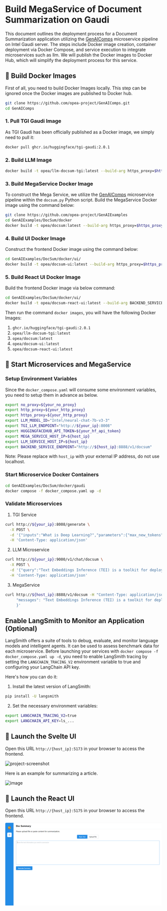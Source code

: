 # Build MegaService of Document Summarization on Gaudi

This document outlines the deployment process for a Document Summarization application utilizing the [GenAIComps](https://github.com/opea-project/GenAIComps.git) microservice pipeline on Intel Gaudi server. The steps include Docker image creation, container deployment via Docker Compose, and service execution to integrate microservices such as llm. We will publish the Docker images to Docker Hub, which will simplify the deployment process for this service.

## 🚀 Build Docker Images

First of all, you need to build Docker Images locally. This step can be ignored once the Docker images are published to Docker hub.

```bash
git clone https://github.com/opea-project/GenAIComps.git
cd GenAIComps
```

### 1. Pull TGI Gaudi Image

As TGI Gaudi has been officially published as a Docker image, we simply need to pull it:

```bash
docker pull ghcr.io/huggingface/tgi-gaudi:2.0.1
```

### 2. Build LLM Image

```bash
docker build -t opea/llm-docsum-tgi:latest --build-arg https_proxy=$https_proxy --build-arg http_proxy=$http_proxy -f comps/llms/summarization/tgi/Dockerfile .
```

### 3. Build MegaService Docker Image

To construct the Mega Service, we utilize the [GenAIComps](https://github.com/opea-project/GenAIComps.git) microservice pipeline within the `docsum.py` Python script. Build the MegaService Docker image using the command below:

```bash
git clone https://github.com/opea-project/GenAIExamples
cd GenAIExamples/DocSum/docker
docker build -t opea/docsum:latest --build-arg https_proxy=$https_proxy --build-arg http_proxy=$http_proxy -f Dockerfile .
```

### 4. Build UI Docker Image

Construct the frontend Docker image using the command below:

```bash
cd GenAIExamples/DocSum/docker/ui/
docker build -t opea/docsum-ui:latest --build-arg https_proxy=$https_proxy --build-arg http_proxy=$http_proxy -f ./docker/Dockerfile .
```

### 5. Build React UI Docker Image

Build the frontend Docker image via below command:

```bash
cd GenAIExamples/DocSum/docker/ui/
docker build -t opea/docsum-react-ui:latest --build-arg BACKEND_SERVICE_ENDPOINT=$BACKEND_SERVICE_ENDPOINT -f ./docker/Dockerfile.react .
```

Then run the command `docker images`, you will have the following Docker Images:

1. `ghcr.io/huggingface/tgi-gaudi:2.0.1`
2. `opea/llm-docsum-tgi:latest`
3. `opea/docsum:latest`
4. `opea/docsum-ui:latest`
5. `opea/docsum-react-ui:latest`

## 🚀 Start Microservices and MegaService

### Setup Environment Variables

Since the `docker_compose.yaml` will consume some environment variables, you need to setup them in advance as below.

```bash
export no_proxy=${your_no_proxy}
export http_proxy=${your_http_proxy}
export https_proxy=${your_http_proxy}
export LLM_MODEL_ID="Intel/neural-chat-7b-v3-3"
export TGI_LLM_ENDPOINT="http://${your_ip}:8008"
export HUGGINGFACEHUB_API_TOKEN=${your_hf_api_token}
export MEGA_SERVICE_HOST_IP=${host_ip}
export LLM_SERVICE_HOST_IP=${host_ip}
export BACKEND_SERVICE_ENDPOINT="http://${host_ip}:8888/v1/docsum"
```

Note: Please replace with `host_ip` with your external IP address, do not use localhost.

### Start Microservice Docker Containers

```bash
cd GenAIExamples/DocSum/docker/gaudi
docker compose -f docker_compose.yaml up -d
```

### Validate Microservices

1. TGI Service

```bash
curl http://${your_ip}:8008/generate \
  -X POST \
  -d '{"inputs":"What is Deep Learning?","parameters":{"max_new_tokens":64, "do_sample": true}}' \
  -H 'Content-Type: application/json'
```

2. LLM Microservice

```bash
curl http://${your_ip}:9000/v1/chat/docsum \
  -X POST \
  -d '{"query":"Text Embeddings Inference (TEI) is a toolkit for deploying and serving open source text embeddings and sequence classification models. TEI enables high-performance extraction for the most popular models, including FlagEmbedding, Ember, GTE and E5."}' \
  -H 'Content-Type: application/json'
```

3. MegaService

```bash
curl http://${host_ip}:8888/v1/docsum -H "Content-Type: application/json" -d '{
     "messages": "Text Embeddings Inference (TEI) is a toolkit for deploying and serving open source text embeddings and sequence classification models. TEI enables high-performance extraction for the most popular models, including FlagEmbedding, Ember, GTE and E5."
     }'
```

## Enable LangSmith to Monitor an Application (Optional)

LangSmith offers a suite of tools to debug, evaluate, and monitor language models and intelligent agents. It can be used to assess benchmark data for each microservice. Before launching your services with `docker compose -f docker_compose.yaml up -d`, you need to enable LangSmith tracing by setting the `LANGCHAIN_TRACING_V2` environment variable to true and configuring your LangChain API key.

Here's how you can do it:

1. Install the latest version of LangSmith:

```bash
pip install -U langsmith
```

2. Set the necessary environment variables:

```bash
export LANGCHAIN_TRACING_V2=true
export LANGCHAIN_API_KEY=ls_...
```

## 🚀 Launch the Svelte UI

Open this URL `http://{host_ip}:5173` in your browser to access the frontend.

![project-screenshot](https://github.com/intel-ai-tce/GenAIExamples/assets/21761437/93b1ed4b-4b76-4875-927e-cc7818b4825b)

Here is an example for summarizing a article.

![image](https://github.com/intel-ai-tce/GenAIExamples/assets/21761437/67ecb2ec-408d-4e81-b124-6ded6b833f55)


## 🚀 Launch the React UI

Open this URL `http://{host_ip}:5175` in your browser to access the frontend.

![project-screenshot](../../assets/img/docsum-ui-react.png)
